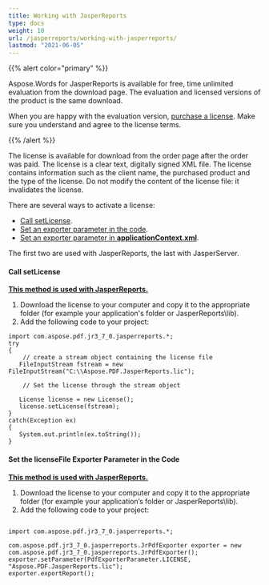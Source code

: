 ```yaml
---
title: Working with JasperReports
type: docs
weight: 10
url: /jasperreports/working-with-jasperreports/
lastmod: "2021-06-05"
---
```


{{% alert color="primary" %}}

Aspose.Words for JasperReports is available for free, time unlimited evaluation from the download page. The evaluation and licensed versions of the product is the same download.

When you are happy with the evaluation version, [purchase a license](http://www.aspose.com/purchase/default.aspx). Make sure you understand and agree to the license terms.

{{% /alert %}}


The license is available for download from the order page after the order was paid. The license is a clear text, digitally signed XML file. The license contains information such as the client name, the purchased product and the type of the license. Do not modify the content of the license file: it invalidates the license.

There are several ways to activate a license:

- [Call setLicense](/pdf/jasperreports/working-with-jasperreports/#call-setlicense).
- [Set an exporter parameter in the code](/pdf/jasperreports/working-with-jasperreports/#set-the-licensefile-exporter-parameter-in-the-code).
- [Set an exporter parameter in **applicationContext.xml**](/pdf/jasperreports/working-with-jasperserver/).

The first two are used with JasperReports, the last with JasperServer.
#### **Call setLicense**
<ins> **This method is used with JasperReports.**

1. Download the license to your computer and copy it to the appropriate folder (for example your application's folder or JasperReports\lib).
2. Add the following code to your project:

```
import com.aspose.pdf.jr3_7_0.jasperreports.*;
try
{ 
    // create a stream object containing the license file
   FileInputStream fstream = new FileInputStream("C:\\Aspose.PDF.JasperReports.lic");  

    // Set the license through the stream object
 
   License license = new License();
   license.setLicense(fstream);
}
catch(Exception ex)
{
   System.out.println(ex.toString());
}

```

#### **Set the licenseFile Exporter Parameter in the Code**

<ins> **This method is used with JasperReports.**

1. Download the license to your computer and copy it to the appropriate folder (for example your application’s folder or JasperReports\lib).
2. Add the following code to your project:

```

import com.aspose.pdf.jr3_7_0.jasperreports.*;

com.aspose.pdf.jr3_7_0.jasperreports.JrPdfExporter exporter = new com.aspose.pdf.jr3_7_0.jasperreports.JrPdfExporter();
exporter.setParameter(PdfExporterParameter.LICENSE, "Aspose.PDF.JasperReports.lic");
exporter.exportReport();

```

